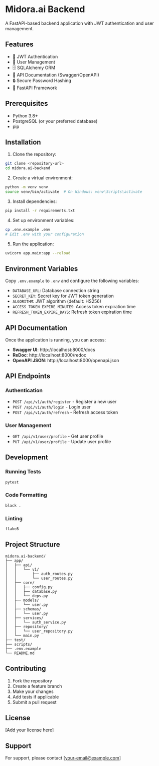 # Midora.ai Backend

A FastAPI-based backend application with JWT authentication and user management.

## Features

- 🔐 JWT Authentication
- 👤 User Management
- 🗄️ SQLAlchemy ORM
- 📝 API Documentation (Swagger/OpenAPI)
- 🔒 Secure Password Hashing
- 🚀 FastAPI Framework

## Prerequisites

- Python 3.8+
- PostgreSQL (or your preferred database)
- pip

## Installation

1. Clone the repository:
```bash
git clone <repository-url>
cd midora.ai-backend
```

2. Create a virtual environment:
```bash
python -m venv venv
source venv/bin/activate  # On Windows: venv\Scripts\activate
```

3. Install dependencies:
```bash
pip install -r requirements.txt
```

4. Set up environment variables:
```bash
cp .env.example .env
# Edit .env with your configuration
```

5. Run the application:
```bash
uvicorn app.main:app --reload
```

## Environment Variables

Copy `.env.example` to `.env` and configure the following variables:

- `DATABASE_URL`: Database connection string
- `SECRET_KEY`: Secret key for JWT token generation
- `ALGORITHM`: JWT algorithm (default: HS256)
- `ACCESS_TOKEN_EXPIRE_MINUTES`: Access token expiration time
- `REFRESH_TOKEN_EXPIRE_DAYS`: Refresh token expiration time

## API Documentation

Once the application is running, you can access:

- **Swagger UI**: http://localhost:8000/docs
- **ReDoc**: http://localhost:8000/redoc
- **OpenAPI JSON**: http://localhost:8000/openapi.json

## API Endpoints

### Authentication
- `POST /api/v1/auth/register` - Register a new user
- `POST /api/v1/auth/login` - Login user
- `POST /api/v1/auth/refresh` - Refresh access token

### User Management
- `GET /api/v1/user/profile` - Get user profile
- `PUT /api/v1/user/profile` - Update user profile

## Development

### Running Tests
```bash
pytest
```

### Code Formatting
```bash
black .
```

### Linting
```bash
flake8
```

## Project Structure

```
midora.ai-backend/
├── app/
│   ├── api/
│   │   └── v1/
│   │       ├── auth_routes.py
│   │       └── user_routes.py
│   ├── core/
│   │   ├── config.py
│   │   ├── database.py
│   │   └── deps.py
│   ├── models/
│   │   └── user.py
│   ├── schemas/
│   │   └── user.py
│   ├── services/
│   │   └── auth_service.py
│   ├── repository/
│   │   └── user_repository.py
│   └── main.py
├── test/
├── scripts/
├── .env.example
└── README.md
```

## Contributing

1. Fork the repository
2. Create a feature branch
3. Make your changes
4. Add tests if applicable
5. Submit a pull request

## License

[Add your license here]

## Support

For support, please contact [your-email@example.com] 